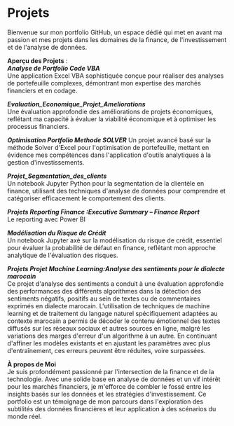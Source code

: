 # Projets
Bienvenue sur mon portfolio GitHub, un espace dédié qui met en avant ma passion et mes projets dans les domaines de la finance, de l'investissement et de l'analyse de données.

**Aperçu des Projets** :\
***Analyse de Portfolio Code VBA***\
Une application Excel VBA sophistiquée conçue pour réaliser des analyses de portefeuille complexes, démontrant mon expertise des marchés financiers et en codage.

***Evaluation_Economique_Projet_Ameliorations***\
Une évaluation approfondie des améliorations de projets économiques, reflétant ma capacité à évaluer la viabilité économique et à optimiser les processus financiers.

***Optimisation Portfolio Methode SOLVER***
Un projet avancé basé sur la méthode Solver d'Excel pour l'optimisation de portefeuille, mettant en évidence mes compétences dans l'application d'outils analytiques à la gestion d'investissements.

***Projet_Segmentation_des_clients***\
Un notebook Jupyter Python pour la segmentation de la clientèle en finance, utilisant des techniques d'analyse de données pour comprendre et catégoriser efficacement le comportement des clients.

***Projets Reporting Finance :Executive Summary – Finance Report***\
Le reporting avec Power BI

***Modélisation du Risque de Crédit***\
Un notebook Jupyter axé sur la modélisation du risque de crédit, essentiel pour évaluer la probabilité de défaut en finance, reflétant mon approche analytique de l'évaluation des risques.

***Projets Projet Machine Learning:Analyse des sentiments pour le dialecte marocain***\
Ce projet d'analyse des sentiments a conduit à une évaluation approfondie des performances des différents algorithmes dans la détection des sentiments négatifs, positifs au sein de textes ou de commentaires exprimés en dialecte marocain. L'utilisation de techniques de machine learning et de traitement du langage naturel spécifiquement adaptées au contexte marocain a permis de décoder le contenu émotionnel des textes diffusés sur les réseaux sociaux et autres sources en ligne, malgré les variations des marges d'erreur d'un algorithme à un autre. En continuant d'affiner les modèles existants et en ajustant les paramètres avec plus d'entraînement, ces erreurs peuvent être réduites, voire surpassées.

**À propos de Moi**\
Je suis profondément passionné par l'intersection de la finance et de la technologie. Avec une solide base en analyse de données et un vif intérêt pour les marchés financiers, je m'efforce de combler le fossé entre les insights basés sur les données et les stratégies d'investissement. Ce portfolio est un témoignage de mon parcours dans l'exploration des subtilités des données financières et leur application à des scénarios du monde réel.

